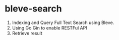 # bleve-search

1. Indexing and Query Full Text Search using Bleve.
2. Using Go Gin to enable RESTFul API
3. Retrieve result
